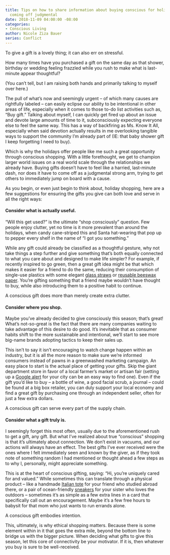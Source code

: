 ```yaml
---
title: Tips on how to share information about buying conscious for holiday gifts without
  coming off judgmental
date: 2018-11-09 04:00:00 -08:00
categories:
- Conscious Living
author: Nicole Ziza Bauer
series: Conflict
---
```


To give a gift is a lovely thing; it can also err on stressful. 

How many times have you purchased a gift on the same day as that shower, birthday or wedding feeling frazzled while you rush to make what is last-minute appear thoughtful? 

(You can’t tell, but I am raising both hands and primarily talking to myself over here.)

The pull of what’s now and seemingly urgent – of which many causes are rightfully labeled – can easily eclipse our ability to be intentional in other areas of life, especially when it comes to those to-do list activities such as, “Buy gift.” Talking about myself, I can quickly get fired up about an issue and devote large amounts of time to it, subconsciously expecting everyone else to feel the same way. This has a way of backfiring as Ms. Know It All, especially when said devotion actually results in me overlooking tangible ways to support the community I’m already part of (IE: that baby shower gift I keep forgetting I need to buy).

Which is why the holidays offer people like me such a great opportunity through conscious shopping. With a little forethought, we get to champion larger world issues on a real world scale through the relationships we already have. Buying gifts doesn’t have to feel like a harried, last-minute dash, nor does it have to come off as a judgmental strong arm, trying to get others to immediately jump on board with a cause.

As you begin, or even just begin to think about, holiday shopping, here are a few suggestions for ensuring the gifts you give can both love and serve in all the right ways:

#### Consider what is actually useful.

“Will this get used?” is the ultimate “shop consciously” question. Few people enjoy clutter, yet no time is it more prevalent than around the holidays, when candy cane-striped this and Santa hat-wearing that pop up to pepper every shelf in the name of “I got you something.” 

While any gift could already be classified as a thoughtful gesture, why not take things a step further and give something that’s both equally connected to what you care about and designed to make life simpler? For example, if recently inspired to go green, then a great gift idea might be that which makes it easier for a friend to do the same, reducing their consumption of single-use plastics with some elegant [glass straws](https://simplystraws.com/collections/product-rotator-homepage/products/build-your-own-classic-twin-set-1-straight-1-bent-classic-glass-straws-brush) or [reusable beeswax paper](https://wildminimalist.com/collections/dining/products/beeswax-cloths-set-of-3). You’re gifting something that a friend maybe wouldn’t have thought to buy, while also introducing them to a positive habit to continue. 

A conscious gift does more than merely create extra clutter.

#### Consider where you shop.

Maybe you’ve already decided to give consciously this season; that’s great! What’s not-so-great is the fact that there are many companies waiting to take advantage of this desire to do good. It’s inevitable that as consumer habits shift to the more sustainable and intentional, we’ll start to see more big-name brands adopting tactics to keep their sales up. 

This isn’t to say it isn’t encouraging to watch change happen within an industry, but it is all the more reason to make sure we’re informed consumers instead of pawns in a greenwashed marketing campaign. An easy place to start is the actual place of getting your gifts. Skip the giant department store in favor of a local farmer’s market or artisan fair (setting up a [Google alert](https://support.google.com/websearch/answer/4815696?hl=en) for your city can be an easy way to find one). Even if the gift you’d like to buy – a bottle of wine, a good facial scrub, a journal – could be found at a big box retailer, you can duly support your local economy and find a great gift by purchasing one through an independent seller, often for just a few extra dollars.

A conscious gift can serve every part of the supply chain.

#### Consider what a gift truly is.

I seemingly forget this most often, usually due to the aforementioned rush to get a gift, any gift. But what I’ve realized about true “conscious” shopping is that it’s ultimately about connection. We don’t exist in vacuums, and our actions will always have an effect. The best gifts I’ve ever received were the ones where I felt immediately seen and known by the giver, as if they took note of something random I had mentioned or thought ahead a few steps as to why I, personally, might appreciate something.

This is at the heart of conscious gifting, saying: “Hi, you’re uniquely cared for and valued.” While sometimes this can translate through a physical product – like a handmade [Italian tote](https://bymilaner.com/collections/handbags/products/the-anna?variant=20304729735226) for your friend who studied abroad there, or a pair of ocean-friendly [sneakers](https://ecoalf.com/us/sneakers/2021-3089-shao-sneakers.html#/25-size-36/31-color-black) for your sister who loves the outdoors – sometimes it’s as simple as a few extra lines in a card that specifically call out an encouragement. Maybe it’s a few free hours to babysit for that mom who just wants to run errands alone.

A conscious gift embodies intention.

This, ultimately, is why ethical shopping matters. Because there is some element within in it that goes the extra mile, beyond the bottom line to bridge us with the bigger picture. When deciding what gifts to give this season, let this core of connectivity be your motivator. If it is, then whatever you buy is sure to be well-received.

